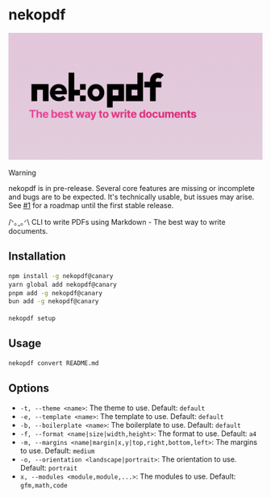 # nekopdf

![nekopdf - The best way to write documents](./.github/assets/header.png)

> [!WARNING]  
> nekopdf is in pre-release. Several core features are missing or incomplete and bugs are to be expected. It's technically usable, but issues may arise. See [#1](https://github.com/nekopdf/nekopdf/issues/1) for a roadmap until the first stable release.

/ᐠ｡ꞈ｡ᐟ\ CLI to write PDFs using Markdown - The best way to write documents.

## Installation

```bash
npm install -g nekopdf@canary
yarn global add nekopdf@canary
pnpm add -g nekopdf@canary
bun add -g nekopdf@canary

nekopdf setup
```

## Usage

```bash
nekopdf convert README.md
```

## Options

- `-t, --theme <name>`: The theme to use. Default: `default`
- `-e, --template <name>`: The template to use. Default: `default`
- `-b, --boilerplate <name>`: The boilerplate to use. Default: `default`
- `-f, --format <name|size|width,height>`: The format to use. Default: `a4`
- `-m, --margins <name|margin|x,y|top,right,bottom,left>`: The margins to use. Default: `medium`
- `-o, --orientation <landscape|portrait>`: The orientation to use. Default: `portrait`
- `x, --modules <module,module,...>`: The modules to use. Default: `gfm,math,code`
